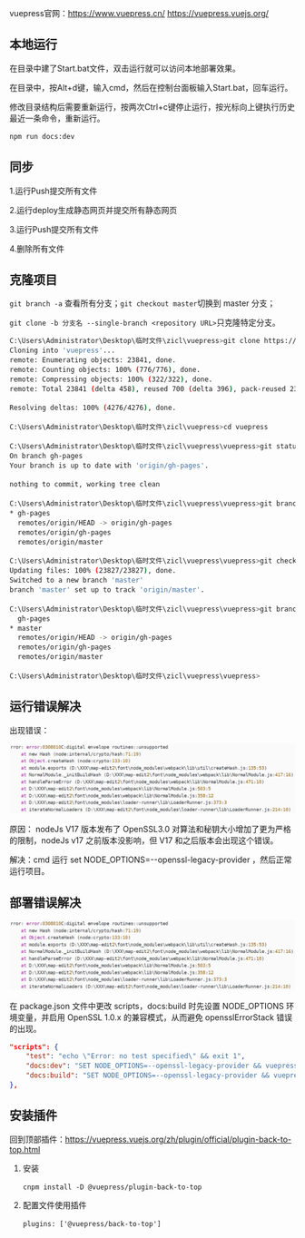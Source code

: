 vuepress官网：https://www.vuepress.cn/ https://vuepress.vuejs.org/

## 本地运行

在目录中建了Start.bat文件，双击运行就可以访问本地部署效果。

在目录中，按Alt+d键，输入cmd，然后在控制台面板输入Start.bat，回车运行。

修改目录结构后需要重新运行，按两次Ctrl+c键停止运行，按光标向上键执行历史最近一条命令，重新运行。

```bash
npm run docs:dev
```

## 同步

1.运行Push提交所有文件

2.运行deploy生成静态网页并提交所有静态网页

3.运行Push提交所有文件

4.删除所有文件

## 克隆项目

`git branch -a` 查看所有分支；`git checkout master`切换到 master 分支；

`git clone -b 分支名 --single-branch <repository URL>`只克隆特定分支。

```bash
C:\Users\Administrator\Desktop\临时文件\zicl\vuepress>git clone https://github.com/zichenlbl/vuepress.git
Cloning into 'vuepress'...
remote: Enumerating objects: 23841, done.
remote: Counting objects: 100% (776/776), done.
remote: Compressing objects: 100% (322/322), done.
remote: Total 23841 (delta 458), reused 700 (delta 396), pack-reused 23065Receiving objects: 100% (23841/23841), 43.01 MiB | 4.29 MiB/s, done.

Resolving deltas: 100% (4276/4276), done.

C:\Users\Administrator\Desktop\临时文件\zicl\vuepress>cd vuepress

C:\Users\Administrator\Desktop\临时文件\zicl\vuepress\vuepress>git status
On branch gh-pages
Your branch is up to date with 'origin/gh-pages'.

nothing to commit, working tree clean

C:\Users\Administrator\Desktop\临时文件\zicl\vuepress\vuepress>git branch -a
* gh-pages
  remotes/origin/HEAD -> origin/gh-pages
  remotes/origin/gh-pages
  remotes/origin/master

C:\Users\Administrator\Desktop\临时文件\zicl\vuepress\vuepress>git checkout master
Updating files: 100% (23827/23827), done.
Switched to a new branch 'master'
branch 'master' set up to track 'origin/master'.

C:\Users\Administrator\Desktop\临时文件\zicl\vuepress\vuepress>git branch -a
  gh-pages
* master
  remotes/origin/HEAD -> origin/gh-pages
  remotes/origin/gh-pages
  remotes/origin/master

C:\Users\Administrator\Desktop\临时文件\zicl\vuepress\vuepress>
```

## 运行错误解决

出现错误：

![image-20240308231022308](README/image-20240308231022308.png)

原因： nodeJs V17 版本发布了 OpenSSL3.0 对算法和秘钥大小增加了更为严格的限制，nodeJs v17 之前版本没影响，但 V17 和之后版本会出现这个错误。 

解决：cmd 运行 set NODE_OPTIONS=--openssl-legacy-provider ，然后正常运行项目。

## 部署错误解决

![image-20240308231022308](README/image-20240308231022308.png)

在 package.json 文件中更改 scripts，docs:build 时先设置 NODE_OPTIONS 环境变量，并启用 OpenSSL 1.0.x 的兼容模式，从而避免 opensslErrorStack 错误的出现。 

```json
"scripts": {
    "test": "echo \"Error: no test specified\" && exit 1",
    "docs:dev": "SET NODE_OPTIONS=--openssl-legacy-provider && vuepress dev docs",
	"docs:build": "SET NODE_OPTIONS=--openssl-legacy-provider && vuepress build docs"
},
```



## 安装插件

回到顶部插件：https://vuepress.vuejs.org/zh/plugin/official/plugin-back-to-top.html

1. 安装

   `cnpm install -D @vuepress/plugin-back-to-top`

2. 配置文件使用插件

   `plugins: ['@vuepress/back-to-top']`

